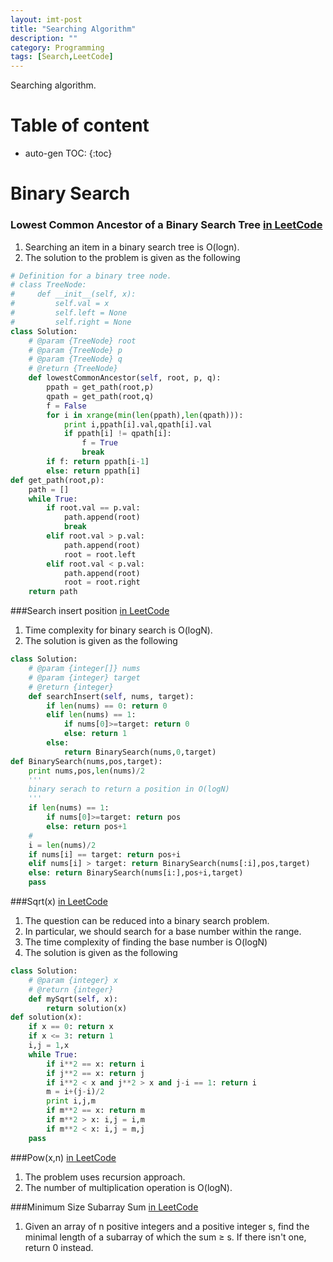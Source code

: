 ```yaml
---
layout: imt-post
title: "Searching Algorithm"
description: ""
category: Programming
tags: [Search,LeetCode]
---
```

 
Searching algorithm.

# Table of content
* auto-gen TOC:
{:toc}

# Binary Search

### Lowest Common Ancestor of a Binary Search Tree [in LeetCode](https://leetcode.com/problems/lowest-common-ancestor-of-a-binary-search-tree/)
1. Searching an item in a binary search tree is O(logn).
1. The solution to the problem is given as the following
```python
# Definition for a binary tree node.
# class TreeNode:
#     def __init__(self, x):
#         self.val = x
#         self.left = None
#         self.right = None
class Solution:
    # @param {TreeNode} root
    # @param {TreeNode} p
    # @param {TreeNode} q
    # @return {TreeNode}
    def lowestCommonAncestor(self, root, p, q):
        ppath = get_path(root,p)
        qpath = get_path(root,q)
        f = False
        for i in xrange(min(len(ppath),len(qpath))):
            print i,ppath[i].val,qpath[i].val
            if ppath[i] != qpath[i]:
                f = True
                break
        if f: return ppath[i-1]
        else: return ppath[i]
def get_path(root,p):
    path = []
    while True:
        if root.val == p.val:
            path.append(root)
            break
        elif root.val > p.val:
            path.append(root)
            root = root.left
        elif root.val < p.val:
            path.append(root)
            root = root.right
    return path
```

###Search insert position [in LeetCode](https://leetcode.com/problems/search-insert-position/)
1. Time complexity for binary search is O(logN).
1. The solution is given as the following
```python
class Solution:
    # @param {integer[]} nums
    # @param {integer} target
    # @return {integer}
    def searchInsert(self, nums, target):
        if len(nums) == 0: return 0
        elif len(nums) == 1:
            if nums[0]>=target: return 0
            else: return 1
        else:
            return BinarySearch(nums,0,target)
def BinarySearch(nums,pos,target):
    print nums,pos,len(nums)/2
    '''
    binary serach to return a position in O(logN)
    '''
    if len(nums) == 1:
        if nums[0]>=target: return pos
        else: return pos+1
    #
    i = len(nums)/2
    if nums[i] == target: return pos+i
    elif nums[i] > target: return BinarySearch(nums[:i],pos,target)
    else: return BinarySearch(nums[i:],pos+i,target)
    pass
```

###Sqrt(x) [in LeetCode](https://leetcode.com/problems/sqrtx/)
1. The question can be reduced into a binary search problem.
1. In particular, we should search for a base number within the range.
1. The time complexity of finding the base number is O(logN)
1. The solution is given as the following
```python
class Solution:
    # @param {integer} x
    # @return {integer}
    def mySqrt(self, x):
        return solution(x)
def solution(x):
    if x == 0: return x
    if x <= 3: return 1
    i,j = 1,x
    while True:
        if i**2 == x: return i
        if j**2 == x: return j
        if i**2 < x and j**2 > x and j-i == 1: return i
        m = i+(j-i)/2
        print i,j,m
        if m**2 == x: return m
        if m**2 > x: i,j = i,m
        if m**2 < x: i,j = m,j        
    pass
```


###Pow(x,n) [in LeetCode](https://leetcode.com/problems/powx-n/)

1. The problem uses recursion approach.
1. The number of multiplication operation is O(logN).

###Minimum Size Subarray Sum [in LeetCode](https://leetcode.com/problems/minimum-size-subarray-sum/)

1. Given an array of n positive integers and a positive integer s, find the minimal length of a subarray of which the sum ≥ s. If there isn't one, return 0 instead.

